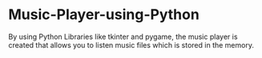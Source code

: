# Music-Player-using-Python
By using Python Libraries like tkinter and pygame, the music player is created that allows you to listen music files which is stored in the memory.
